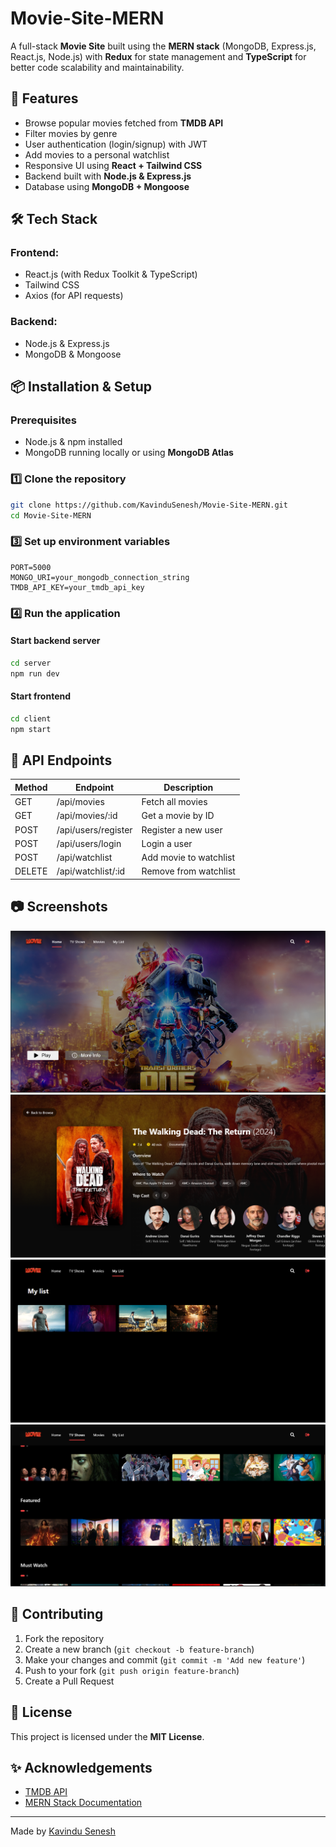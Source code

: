 # Movie-Site-MERN
 
A full-stack **Movie Site** built using the **MERN stack** (MongoDB, Express.js, React.js, Node.js) with **Redux** for state management and **TypeScript** for better code scalability and maintainability.

## 🚀 Features
- Browse popular movies fetched from **TMDB API**
- Filter movies by genre
- User authentication (login/signup) with JWT
- Add movies to a personal watchlist
- Responsive UI using **React + Tailwind CSS**
- Backend built with **Node.js & Express.js**
- Database using **MongoDB + Mongoose**

## 🛠️ Tech Stack
### Frontend:
- React.js (with Redux Toolkit & TypeScript)
- Tailwind CSS
- Axios (for API requests)

### Backend:
- Node.js & Express.js
- MongoDB & Mongoose

## 📦 Installation & Setup
### Prerequisites
- Node.js & npm installed
- MongoDB running locally or using **MongoDB Atlas**

### 1️⃣ Clone the repository
```bash
git clone https://github.com/KavinduSenesh/Movie-Site-MERN.git
cd Movie-Site-MERN
```

### 3️⃣ Set up environment variables

```
PORT=5000
MONGO_URI=your_mongodb_connection_string
TMDB_API_KEY=your_tmdb_api_key
```

### 4️⃣ Run the application
#### Start backend server
```bash
cd server
npm run dev
```
#### Start frontend
```bash
cd client
npm start
```

## 📌 API Endpoints
| Method | Endpoint              | Description           |
|--------|----------------------|----------------------|
| GET    | /api/movies          | Fetch all movies     |
| GET    | /api/movies/:id      | Get a movie by ID    |
| POST   | /api/users/register  | Register a new user  |
| POST   | /api/users/login     | Login a user         |
| POST   | /api/watchlist       | Add movie to watchlist |
| DELETE | /api/watchlist/:id   | Remove from watchlist |

## 📷 Screenshots
![Homepage](screenshots/home.png)
![Movie Details](screenshots/movieinfo.png)
![Bookmark list](screenshots/mylist.png)
![Pages](screenshots/page.png)

## 🤝 Contributing
1. Fork the repository
2. Create a new branch (`git checkout -b feature-branch`)
3. Make your changes and commit (`git commit -m 'Add new feature'`)
4. Push to your fork (`git push origin feature-branch`)
5. Create a Pull Request

## 📜 License
This project is licensed under the **MIT License**.

## ✨ Acknowledgements
- [TMDB API](https://www.themoviedb.org/)
- [MERN Stack Documentation](https://www.mongodb.com/mern-stack)

---
Made by [Kavindu Senesh](https://github.com/KavinduSenesh)

